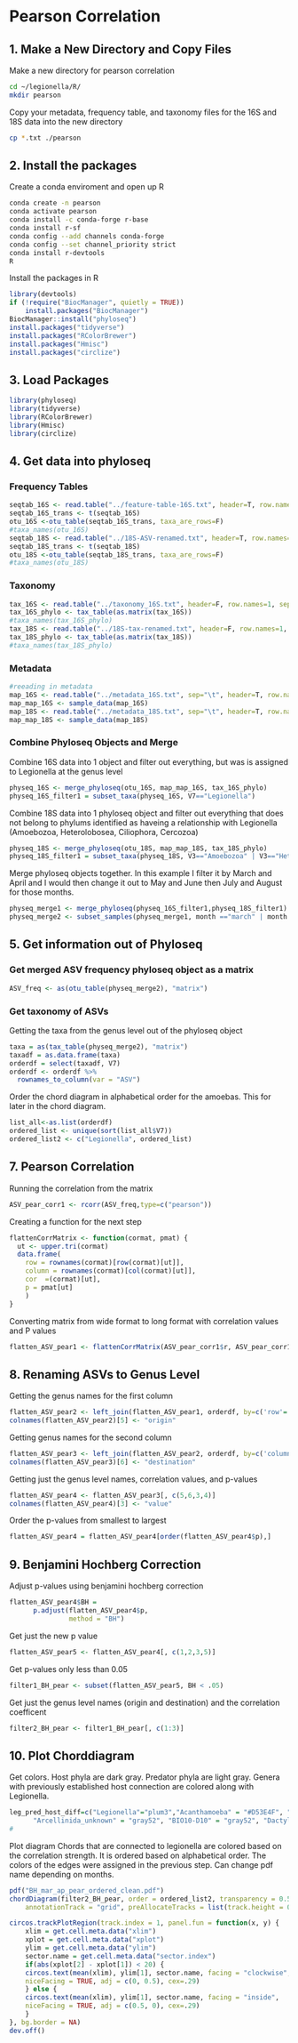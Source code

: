 # Pearson Correlation
## 1. Make a New Directory and Copy Files
Make a new directory for pearson correlation
```bash
cd ~/legionella/R/
mkdir pearson
```
Copy your metadata, frequency table, and taxonomy files for the 16S and 18S data into the new directory
```bash
cp *.txt ./pearson
```
## 2. Install the packages
Create a conda enviroment and open up R
```bash
conda create -n pearson
conda activate pearson
conda install -c conda-forge r-base
conda install r-sf
conda config --add channels conda-forge
conda config --set channel_priority strict
conda install r-devtools
R
```
Install the packages in R
```R
library(devtools)
if (!require("BiocManager", quietly = TRUE))
    install.packages("BiocManager")
BiocManager::install("phyloseq")
install.packages("tidyverse")
install.packages("RColorBrewer")
install.packages("Hmisc")
install.packages("circlize")
```
## 3. Load Packages
```R
library(phyloseq)
library(tidyverse)
library(RColorBrewer)
library(Hmisc)
library(circlize)
```
## 4. Get data into phyloseq
### Frequency Tables
```R
seqtab_16S <- read.table("../feature-table-16S.txt", header=T, row.names=1)
seqtab_16S_trans <- t(seqtab_16S)
otu_16S <-otu_table(seqtab_16S_trans, taxa_are_rows=F)
#taxa_names(otu_16S)
seqtab_18S <- read.table("../18S-ASV-renamed.txt", header=T, row.names=1)
seqtab_18S_trans <- t(seqtab_18S)
otu_18S <-otu_table(seqtab_18S_trans, taxa_are_rows=F)
#taxa_names(otu_18S)
```
### Taxonomy
```R
tax_16S <- read.table("../taxonomy_16S.txt", header=F, row.names=1, sep="\t")
tax_16S_phylo <- tax_table(as.matrix(tax_16S))
#taxa_names(tax_16S_phylo)
tax_18S <- read.table("../18S-tax-renamed.txt", header=F, row.names=1, sep="\t")
tax_18S_phylo <- tax_table(as.matrix(tax_18S))
#taxa_names(tax_18S_phylo)
```
### Metadata
```R
#reeading in metadata
map_16S <- read.table("../metadata_16S.txt", sep="\t", header=T, row.names=1)
map_map_16S <- sample_data(map_16S)
map_18S <- read.table("../metadata_18S.txt", sep="\t", header=T, row.names=1)
map_map_18S <- sample_data(map_18S)
```
### Combine Phyloseq Objects and Merge
Combine 16S data into 1 object and filter out everything, but was is assigned to Legionella at the genus level
```R
physeq_16S <- merge_phyloseq(otu_16S, map_map_16S, tax_16S_phylo)
physeq_16S_filter1 = subset_taxa(physeq_16S, V7=="Legionella")
```
Combine 18S data into 1 phyloseq object and filter out everything that does not belong to phylums identified as haveing a relationship with Legionella (Amoebozoa, Heterolobosea, Ciliophora, Cercozoa)
```R
physeq_18S <- merge_phyloseq(otu_18S, map_map_18S, tax_18S_phylo)
physeq_18S_filter1 = subset_taxa(physeq_18S, V3=="Amoebozoa" | V3=="Heterolobosea" | V3=="Ciliophora" |V3=="Cercozoa")
```
Merge phyloseq objects together. In this example I filter it by March and April and I would then change it out to May and June then July and August for those months. 
```R
physeq_merge1 <- merge_phyloseq(physeq_16S_filter1,physeq_18S_filter1)
physeq_merge2 <- subset_samples(physeq_merge1, month =="march" | month =="april")
```
## 5. Get information out of Phyloseq
### Get merged ASV frequency phyloseq object as a matrix
```R
ASV_freq <- as(otu_table(physeq_merge2), "matrix")
```
### Get taxonomy of ASVs
Getting the taxa from the genus level out of the phyloseq object
```R
taxa = as(tax_table(physeq_merge2), "matrix")
taxadf = as.data.frame(taxa)
orderdf = select(taxadf, V7)
orderdf <- orderdf %>% 
  rownames_to_column(var = "ASV")
```
Order the chord diagram in alphabetical order for the amoebas. This for later in the chord diagram.
```R
list_all<-as.list(orderdf)
ordered_list <- unique(sort(list_all$V7))
ordered_list2 <- c("Legionella", ordered_list)
```
## 7. Pearson Correlation
Running the correlation from the matrix
```R
ASV_pear_corr1 <- rcorr(ASV_freq,type=c("pearson"))
```
Creating a function for the next step
```R
flattenCorrMatrix <- function(cormat, pmat) {
  ut <- upper.tri(cormat)
  data.frame(
    row = rownames(cormat)[row(cormat)[ut]],
    column = rownames(cormat)[col(cormat)[ut]],
    cor  =(cormat)[ut],
    p = pmat[ut]
    )
}
```
Converting matrix from wide format to long format with correlation values and P values
```R
flatten_ASV_pear1 <- flattenCorrMatrix(ASV_pear_corr1$r, ASV_pear_corr1$P)
```
## 8. Renaming ASVs to Genus Level
Getting the genus names for the first column
```R
flatten_ASV_pear2 <- left_join(flatten_ASV_pear1, orderdf, by=c('row'='ASV'))
colnames(flatten_ASV_pear2)[5] <- "origin"
```
Getting genus names for the second column
```R
flatten_ASV_pear3 <- left_join(flatten_ASV_pear2, orderdf, by=c('column'='ASV'))
colnames(flatten_ASV_pear3)[6] <- "destination"
```
Getting just the genus level names, correlation values, and p-values
```R
flatten_ASV_pear4 <- flatten_ASV_pear3[, c(5,6,3,4)]
colnames(flatten_ASV_pear4)[3] <- "value"
```
Order the p-values from smallest to largest
```R
flatten_ASV_pear4 = flatten_ASV_pear4[order(flatten_ASV_pear4$p),]
```
## 9. Benjamini Hochberg Correction
Adjust p-values using benjamini hochberg correction
```R
flatten_ASV_pear4$BH =
      p.adjust(flatten_ASV_pear4$p,
               method = "BH")
```
Get just the new p value
```R
flatten_ASV_pear5 <- flatten_ASV_pear4[, c(1,2,3,5)]
```
Get p-values only less than 0.05
```R
filter1_BH_pear <- subset(flatten_ASV_pear5, BH < .05) 
```
Get just the genus level names (origin and destination) and the correlation coefficent
```R
filter2_BH_pear <- filter1_BH_pear[, c(1:3)]
```
## 10. Plot Chorddiagram
Get colors. Host phyla are dark gray. Predator phyla are light gray. Genera with previously established host connection are colored along with Legionella.
```R
leg_pred_host_diff=c("Legionella"="plum3","Acanthamoeba" = "#D53E4F", "Echinamoeba"="#FDAE61", "Korotnevella" ="#FEE08B", "Naegleria"="#E6F598", "Tetrahymena"="#ABDDA4", "Vannella" = "#66C2A5","Vermamoeba"="#3288BD", 
      "Arcellinida_unknown" = "gray52", "BIO10-D10" = "gray52", "Dactylopodida" = "gray52", "Stygamoebida" = "gray52", "Euamoebida" = "gray52", "BOLA868" = "gray52", "Centramoebida" = "gray52", "Mycamoeba" = "gray52", "Vannella" = "gray52", "Euamoebida_unknown" = "gray52", "Vannellida" = "gray52", "Tubulinea_unknown" = "gray52", "Tubulinea" = "gray52", "uncultured" = "gray52", "Vannellida_unknown" = "gray52", "Amoebozoa_unknown" = "gray52", "Cryptodifflugia" = "gray52", "Amoebozoa" = "gray52", "Vermistella" = "gray52", "Protosteliopsis" = "gray52", "Arcellinida" = "gray52", "Arcella" = "gray52", "Gymnophrys" = "gray67", "Heteromita" = "gray67", "Cercozoa_unknown" = "gray67", "uncultured" = "gray67", "Paracercomonas" = "gray67", "Cercozoa" = "gray67", "Glissomonadida_unknown" = "gray67", "Vampyrellidae" = "gray67", "Tracheleuglypha" = "gray67", "Cercomonadidae" = "gray67", "Eocercomonas" = "gray67", "Kraken" = "gray67", "Euglypha" = "gray67", "Glissomonadida" = "gray67", "Trinema" = "gray67", "Thecofilosea_unknown" = "gray67", "Chilodonella" = "gray52", "Amphileptus" = "gray52", "Cyrtolophosis" = "gray52", "Leptopharynx" = "gray52", "Hymenostomatia" = "gray52", "Cyclidium" = "gray52", "Colpodea_unknown" = "gray52", "Hypotrichia_unknown" = "gray52", "Vorticella" = "gray52", "Protocyclidium" = "gray52", "Peritrichia" = "gray52", "Spirotrichea_unknown" = "gray52", "Oligohymenophorea" = "gray52", "Conthreep_unknown" = "gray52", "Nassophorea" = "gray52", "Colpodida" = "gray52", "Telotrochidium" = "gray52", "Nassophorea_unknown" = "gray52", "Oligohymenophorea_unknown" = "gray52", "Aspidisca" = "gray52", "Haptoria_unknown" = "gray52", "Ephelota" = "gray52", "Cyrtolophosidida" = "gray52", "Allovahlkampfia" = "gray52", "Tetramitia_unknown" = "gray52", "Vahlkampfia" = "gray52", "Neovahlkampfia" = "gray52", "Cercomonadidae_unknown" = "gray67", "Euglyphida_unknown" = "gray67", "Hypotrichia_unknown" = "gray52", "Oligohymenphorea_unknown"="gray52", "Oligohymenophorea_unkown"="gray52", "Vampyrellidae_unknown"="gray67", "Platyamoeba"="gray52")
#
```
Plot diagram
Chords that are connected to legionella are colored based on the correlation strength. It is ordered based on alphabetical order. The colors of the edges were assigned in the previous step. Can change pdf name depending on months. 
```R
pdf("BH_mar_ap_pear_ordered_clean.pdf")
chordDiagram(filter2_BH_pear, order = ordered_list2, transparency = 0.5, grid.col = leg_pred_host_diff, col = ifelse(filter2_BH_pear$origin == "Legionella", ifelse(filter2_BH_pear$value > 0, ifelse(filter2_BH_pear$value > 0.7, "#0487fb", ifelse(filter2_BH_pear$value > 0.5, "#04F0FB", "#04FB38")), "red") , "gray"),
	annotationTrack = "grid", preAllocateTracks = list(track.height = 0.1))

circos.trackPlotRegion(track.index = 1, panel.fun = function(x, y) {
	xlim = get.cell.meta.data("xlim")
	xplot = get.cell.meta.data("xplot")
	ylim = get.cell.meta.data("ylim")
	sector.name = get.cell.meta.data("sector.index")
	if(abs(xplot[2] - xplot[1]) < 20) {
	circos.text(mean(xlim), ylim[1], sector.name, facing = "clockwise",
	niceFacing = TRUE, adj = c(0, 0.5), cex=.29)
	} else {
	circos.text(mean(xlim), ylim[1], sector.name, facing = "inside",
	niceFacing = TRUE, adj = c(0.5, 0), cex=.29)
	}
}, bg.border = NA)
dev.off()
```
